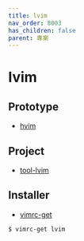 ```yaml
---
title: lvim
nav_order: 8003
has_children: false
parent: 專案
---
```


# lvim


## Prototype

* [hvim](https://github.com/samwhelp/note-about-vim/tree/gh-pages/_demo/prototype/hvim)


## Project

* [tool-lvim](https://github.com/samwhelp/tool-lvim)


## Installer

* [vimrc-get](https://github.com/samwhelp/note-about-vim/tree/gh-pages/_demo/project/vimrc-profile/vimrc-get)

``` sh
$ vimrc-get lvim
```
